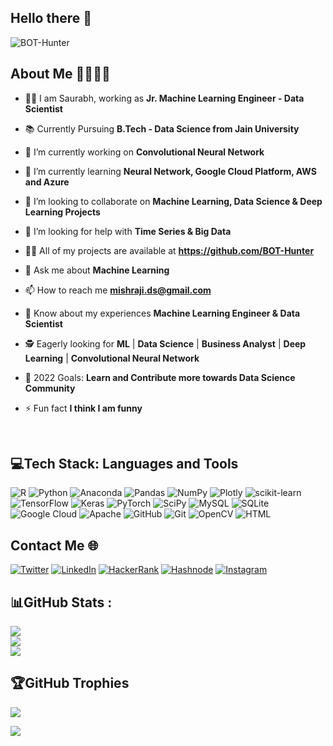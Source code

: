 ## Hello there 👋


<p align="left"> <img src="https://komarev.com/ghpvc/?username=bot-hunter&label=Profile%20views&color=0e75b6&style=flat" alt="BOT-Hunter" /> </p>



 ## About Me 👨‍💼👨‍💻
 
- 👨‍💻 I am Saurabh, working as **Jr. Machine Learning Engineer - Data Scientist**
     
- 📚 Currently Pursuing **B.Tech - Data Science from Jain University**

- 🔭 I’m currently working on **Convolutional Neural Network**

- 🌱 I’m currently learning **Neural Network, Google Cloud Platform, AWS and Azure**

- 👯 I’m looking to collaborate on **Machine Learning, Data Science & Deep Learning Projects**

- 🤝 I’m looking for help with **Time Series & Big Data**

- 👨‍💻 All of my projects are available at **https://github.com/BOT-Hunter**

- 💬 Ask me about **Machine Learning**

- 📫 How to reach me **mishraji.ds@gmail.com**

- 📄 Know about my experiences **Machine Learning Engineer & Data Scientist**

- 🕵️ Eagerly looking for **ML**  | **Data Science** | **Business Analyst** | **Deep Learning** | **Convolutional Neural Network**

- 🎯 2022 Goals: **Learn and Contribute more towards Data Science Community**

- ⚡ Fun fact **I think I am funny**

<br/>

## 💻Tech Stack: Languages and Tools
 
![R](https://img.shields.io/badge/r-%23276DC3.svg?style=for-the-badge&logo=r&logoColor=white) 
![Python](https://img.shields.io/badge/python-3670A0?style=for-the-badge&logo=python&logoColor=ffdd54)
![Anaconda](https://img.shields.io/badge/Anaconda-%2344A833.svg?style=for-the-badge&logo=anaconda&logoColor=white) 
![Pandas](https://img.shields.io/badge/pandas-%23150458.svg?style=for-the-badge&logo=pandas&logoColor=white) 
![NumPy](https://img.shields.io/badge/numpy-%23013243.svg?style=for-the-badge&logo=numpy&logoColor=white)
![Plotly](https://img.shields.io/badge/Plotly-%233F4F75.svg?style=for-the-badge&logo=plotly&logoColor=white) 
![scikit-learn](https://img.shields.io/badge/scikit--learn-%23F7931E.svg?style=for-the-badge&logo=scikit-learn&logoColor=white)
![TensorFlow](https://img.shields.io/badge/TensorFlow-%23FF6F00.svg?style=for-the-badge&logo=TensorFlow&logoColor=white) 
![Keras](https://img.shields.io/badge/Keras-%23D00000.svg?style=for-the-badge&logo=Keras&logoColor=white) 
![PyTorch](https://img.shields.io/badge/PyTorch-%23EE4C2C.svg?style=for-the-badge&logo=PyTorch&logoColor=white) 
![SciPy](https://img.shields.io/badge/SciPy-%230C55A5.svg?style=for-the-badge&logo=scipy&logoColor=%white)
![MySQL](https://img.shields.io/badge/mysql-%2300f.svg?style=for-the-badge&logo=mysql&logoColor=white) 
![SQLite](https://img.shields.io/badge/sqlite-%2307405e.svg?style=for-the-badge&logo=sqlite&logoColor=white) 
![Google Cloud](https://img.shields.io/badge/Google%20Cloud-%234285F4.svg?style=for-the-badge&logo=google-cloud&logoColor=white) 
![Apache](https://img.shields.io/badge/apache-%23D42029.svg?style=for-the-badge&logo=apache&logoColor=white)
![GitHub](https://img.shields.io/badge/GitHub-100000?style=for-the-badge&logo=github&logoColor=white)
![Git](https://img.shields.io/badge/git-%23F05033.svg?style=for-the-badge&logo=git&logoColor=white)
![OpenCV](https://img.shields.io/badge/OpenCV-27338e?style=for-the-badge&logo=OpenCV&logoColor=white)
![HTML](https://img.shields.io/badge/HTML5-E34F26?style=for-the-badge&logo=html5&logoColor=white)

 
## Contact Me 🌐 

[![Twitter](https://img.shields.io/badge/Twitter-1DA1F2?style=for-the-badge&logo=twitter&logoColor=white)](https://twitter.com/geekmishraji)
[![LinkedIn](https://img.shields.io/badge/LinkedIn-0077B5?style=for-the-badge&logo=linkedin&logoColor=white)](https://www.linkedin.com/in/geekmishraji/)
[![HackerRank](https://img.shields.io/badge/-Hackerrank-2EC866?style=for-the-badge&logo=HackerRank&logoColor=white)](https://www.hackerrank.com/saurabh_nasaist)
[![Hashnode](https://img.shields.io/badge/Hashnode-2962FF?style=for-the-badge&logo=hashnode&logoColor=white)](https://blog.saurabhmishra.com.np/)
[![Instagram](https://img.shields.io/badge/Instagram-E4405F?style=for-the-badge&logo=instagram&logoColor=white)](https://www.instagram.com/geekmishraji/)


## 📊GitHub Stats :

![](https://github-readme-stats.vercel.app/api?username=bot-hunter&theme=react&hide_border=true&bg_color=0D1117&include_all_commits=false&count_private=false)<br/>
![](https://github-readme-streak-stats.herokuapp.com/?user=bot-hunter&theme=react&hide_border=true&bg_color=0D1117)<br/>
![](https://github-readme-stats.vercel.app/api/top-langs/?username=bot-hunter&theme=react&hide_border=true&bg_color=0D1117&include_all_commits=false&count_private=false&layout=compact)

## 🏆GitHub Trophies
![](https://github-profile-trophy.vercel.app/?username=bot-hunter&theme=radical&no-frame=false&no-bg=false&margin-w=4)


[![](https://visitcount.itsvg.in/api?id=bot-hunter&icon=0&color=0)](https://visitcount.itsvg.in)


